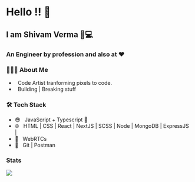 # Hello !! 👋

## I am Shivam Verma 🐼💻 
### An Engineer by profession and also at ❤️

<h3> 👨🏻‍💻 About Me </h3>

- &nbsp; Code Artist tranforming pixels to code.
- &nbsp; Building | Breaking stuff

<h3>🛠 Tech Stack</h3>

- 😎 &nbsp; JavaScript + Typescript 💪
- 🌐 &nbsp; HTML | CSS | React | NextJS | SCSS | Node | MongoDB | ExpressJS |
- 🧰 &nbsp; WebRTCs 
- 🔧 &nbsp; Git | Postman 

### Stats

<img src="https://github-readme-stats.vercel.app/api/top-langs/?username=theshivamverma&layout=compact" />
